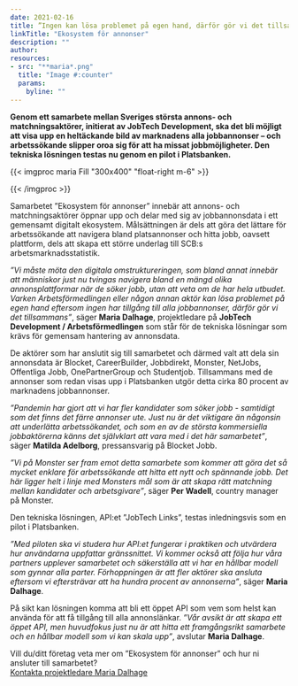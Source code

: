 ```yaml
---
date: 2021-02-16
title: ”Ingen kan lösa problemet på egen hand, därför gör vi det tillsammans”
linkTitle: "Ekosystem för annonser"
description: ""
author: 
resources:
- src: "**maria*.png"
  title: "Image #:counter"
  params:
    byline: ""
---
```

**Genom ett samarbete mellan Sveriges största annons- och matchningsaktörer, initierat av JobTech Development, ska det bli möjligt att visa upp en heltäckande bild av marknadens alla jobbannonser – och arbetssökande slipper oroa sig för att ha missat jobbmöjligheter. Den tekniska lösningen testas nu genom en pilot i Platsbanken.**

{{< imgproc maria Fill "300x400" "float-right m-6" >}}

{{< /imgproc >}}

Samarbetet ”Ekosystem för annonser” innebär att annons- och matchningsaktörer öppnar upp och delar med sig av jobbannonsdata i ett gemensamt digitalt ekosystem. Målsättningen är dels att göra det lättare för arbetssökande att navigera bland platsannonser och hitta jobb, oavsett plattform, dels att skapa ett större underlag till SCB:s arbetsmarknadsstatistik.  

*”Vi måste möta den digitala omstruktureringen, som bland annat innebär att människor just nu tvingas navigera bland en mängd olika annonsplattformar när de söker jobb, utan att veta om de har hela utbudet. Varken Arbetsförmedlingen eller någon annan aktör kan lösa problemet på egen hand eftersom ingen har tillgång till alla jobbannonser, därför gör vi det tillsammans”*, säger **Maria Dalhage**, projektledare på **JobTech Development / Arbetsförmedlingen** som står för de tekniska lösningar som krävs för gemensam hantering av annonsdata.  

De aktörer som har anslutit sig till samarbetet och därmed valt att dela sin annonsdata är Blocket, CareerBuilder, Jobbdirekt, Monster, NetJobs, Offentliga Jobb, OnePartnerGroup och Studentjob. Tillsammans med de annonser som redan visas upp i Platsbanken utgör detta cirka 80 procent av marknadens jobbannonser.  

*”Pandemin har gjort att vi har fler kandidater som söker jobb - samtidigt som det finns det färre annonser ute. Just nu är det viktigare än någonsin att underlätta arbetssökandet, och som en av de största kommersiella jobbaktörerna känns det självklart att vara med i det här samarbetet”*, säger **Matilda Adelborg**, pressansvarig på Blocket Jobb. 

*”Vi på Monster ser fram emot detta samarbete som kommer att göra det så mycket enklare för arbetssökande att hitta ett nytt och spännande jobb. Det här ligger helt i linje med Monsters mål som är att skapa rätt matchning mellan kandidater och arbetsgivare”*, säger **Per Wadell**, country manager på Monster.

Den tekniska lösningen, API:et ”JobTech Links”, testas inledningsvis som en pilot i Platsbanken.

*”Med piloten ska vi studera hur API:et fungerar i praktiken och utvärdera hur användarna uppfattar gränssnittet. Vi kommer också att följa hur våra partners upplever samarbetet och säkerställa att vi har en hållbar modell som gynnar alla parter. Förhoppningen är att fler aktörer ska ansluta eftersom vi eftersträvar att ha hundra procent av annonserna”*, säger **Maria Dalhage**.  

På sikt kan lösningen komma att bli ett öppet API som vem som helst kan använda för att få tillgång till alla annonslänkar. 
*”Vår avsikt är att skapa ett öppet API, men huvudfokus just nu är att hitta ett framgångsrikt samarbete och en hållbar modell som vi kan skala upp”*, avslutar **Maria Dalhage**.  

Vill du/ditt företag veta mer om ”Ekosystem för annonser” och hur ni ansluter till samarbetet?  
[Kontakta projektledare Maria Dalhage](mailto:maria.dalhage@arbetsformedlingen.se) 








